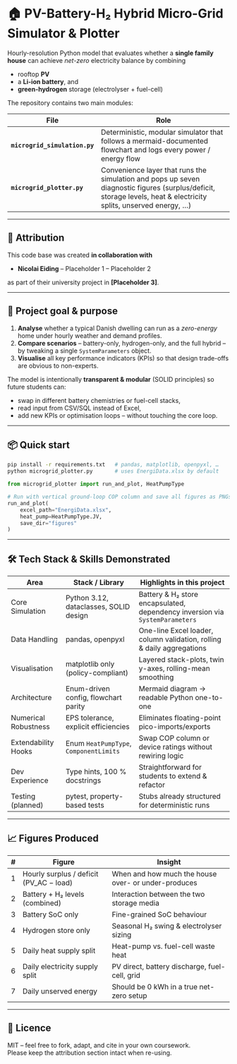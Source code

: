 # 🏠 PV-Battery-H₂ Hybrid Micro-Grid Simulator & Plotter

Hourly-resolution Python model that evaluates whether a **single family house** can achieve *net-zero* electricity balance by combining

* rooftop **PV**  
* a **Li-ion battery**, and  
* **green-hydrogen** storage (electrolyser + fuel-cell)  

The repository contains two main modules:

| File | Role |
|------|------|
| **`microgrid_simulation.py`** | Deterministic, modular simulator that follows a mermaid-documented flowchart and logs every power / energy flow |
| **`microgrid_plotter.py`**    | Convenience layer that runs the simulation and pops up seven diagnostic figures (surplus/deficit, storage levels, heat & electricity splits, unserved energy, …) |

---

## 👥 Attribution

This code base was created **in collaboration with**

* **Nicolai Eiding** – Placeholder 1 – Placeholder 2  

as part of their university project in **[Placeholder 3]**.

---

## 🎯 Project goal & purpose

1. **Analyse** whether a typical Danish dwelling can run as a *zero-energy* home under hourly weather and demand profiles.  
2. **Compare scenarios** – battery-only, hydrogen-only, and the full hybrid – by tweaking a single `SystemParameters` object.  
3. **Visualise** all key performance indicators (KPIs) so that design trade-offs are obvious to non-experts.

The model is intentionally **transparent & modular** (SOLID principles) so future students can:

* swap in different battery chemistries or fuel-cell stacks,
* read input from CSV/SQL instead of Excel,
* add new KPIs or optimisation loops – without touching the core loop.

---

## 📦 Quick start

```bash
pip install -r requirements.txt   # pandas, matplotlib, openpyxl, …
python microgrid_plotter.py       # uses EnergiData.xlsx by default
```

```python
from microgrid_plotter import run_and_plot, HeatPumpType

# Run with vertical ground-loop COP column and save all figures as PNGs
run_and_plot(
    excel_path="EnergiData.xlsx",
    heat_pump=HeatPumpType.JV,
    save_dir="figures"
)
```

---

## 🛠 Tech Stack & Skills Demonstrated

| Area | Stack / Library | Highlights in this project |
|------|------------------|-----------------------------|
| Core Simulation | Python 3.12, dataclasses, SOLID design | Battery & H₂ store encapsulated, dependency inversion via `SystemParameters` |
| Data Handling | pandas, openpyxl | One-line Excel loader, column validation, rolling & daily aggregations |
| Visualisation | matplotlib only (policy-compliant) | Layered stack-plots, twin y-axes, rolling-mean smoothing |
| Architecture | Enum-driven config, flowchart parity | Mermaid diagram → readable Python one-to-one |
| Numerical Robustness | EPS tolerance, explicit efficiencies | Eliminates floating-point pico-imports/exports |
| Extendability Hooks | Enum `HeatPumpType`, `ComponentLimits` | Swap COP column or device ratings without rewiring logic |
| Dev Experience | Type hints, 100 % docstrings | Straightforward for students to extend & refactor |
| Testing (planned) | pytest, property-based tests | Stubs already structured for deterministic runs |

---

## 📈 Figures Produced

| # | Figure | Insight |
|---|--------|---------|
| 1 | Hourly surplus / deficit (PV_AC − load) | When and how much the house over- or under-produces |
| 2 | Battery + H₂ levels (combined) | Interaction between the two storage media |
| 3 | Battery SoC only | Fine-grained SoC behaviour |
| 4 | Hydrogen store only | Seasonal H₂ swing & electrolyser sizing |
| 5 | Daily heat supply split | Heat-pump vs. fuel-cell waste heat |
| 6 | Daily electricity supply split | PV direct, battery discharge, fuel-cell, grid |
| 7 | Daily unserved energy | Should be 0 kWh in a true net-zero setup |

---

## 📜 Licence

MIT – feel free to fork, adapt, and cite in your own coursework.  
Please keep the attribution section intact when re-using.
